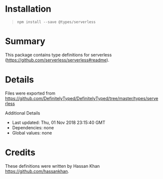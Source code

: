 # Installation
> `npm install --save @types/serverless`

# Summary
This package contains type definitions for serverless (https://github.com/serverless/serverless#readme).

# Details
Files were exported from https://github.com/DefinitelyTyped/DefinitelyTyped/tree/master/types/serverless

Additional Details
 * Last updated: Thu, 01 Nov 2018 23:15:40 GMT
 * Dependencies: none
 * Global values: none

# Credits
These definitions were written by Hassan Khan <https://github.com/hassankhan>.

